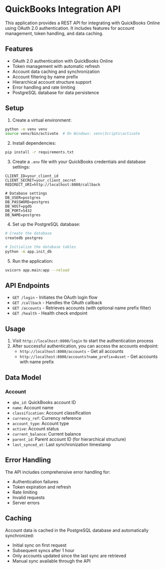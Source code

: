 # QuickBooks Integration API

This application provides a REST API for integrating with QuickBooks Online using OAuth 2.0 authentication. It includes features for account management, token handling, and data caching.

## Features

- OAuth 2.0 authentication with QuickBooks Online
- Token management with automatic refresh
- Account data caching and synchronization
- Account filtering by name prefix
- Hierarchical account structure support
- Error handling and rate limiting
- PostgreSQL database for data persistence

## Setup

1. Create a virtual environment:
```bash
python -m venv venv
source venv/bin/activate  # On Windows: venv\Scripts\activate
```

2. Install dependencies:
```bash
pip install -r requirements.txt
```

3. Create a `.env` file with your QuickBooks credentials and database settings:
```
CLIENT_ID=your_client_id
CLIENT_SECRET=your_client_secret
REDIRECT_URI=http://localhost:8000/callback

# Database settings
DB_USER=postgres
DB_PASSWORD=postgres
DB_HOST=pgdb
DB_PORT=5432
DB_NAME=postgres
```

4. Set up the PostgreSQL database:
```bash
# Create the database
createdb postgres

# Initialize the database tables
python -m app.init_db
```

5. Run the application:
```bash
uvicorn app.main:app --reload
```

## API Endpoints

- `GET /login` - Initiates the OAuth login flow
- `GET /callback` - Handles the OAuth callback
- `GET /accounts` - Retrieves accounts (with optional name prefix filter)
- `GET /health` - Health check endpoint

## Usage

1. Visit `http://localhost:8000/login` to start the authentication process
2. After successful authentication, you can access the accounts endpoint:
   - `http://localhost:8000/accounts` - Get all accounts
   - `http://localhost:8000/accounts?name_prefix=Asset` - Get accounts with name prefix

## Data Model

### Account
- `qbo_id`: QuickBooks account ID
- `name`: Account name
- `classification`: Account classification
- `currency_ref`: Currency reference
- `account_type`: Account type
- `active`: Account status
- `current_balance`: Current balance
- `parent_id`: Parent account ID (for hierarchical structure)
- `last_synced_at`: Last synchronization timestamp

## Error Handling

The API includes comprehensive error handling for:
- Authentication failures
- Token expiration and refresh
- Rate limiting
- Invalid requests
- Server errors

## Caching

Account data is cached in the PostgreSQL database and automatically synchronized:
- Initial sync on first request
- Subsequent syncs after 1 hour
- Only accounts updated since the last sync are retrieved
- Manual sync available through the API 